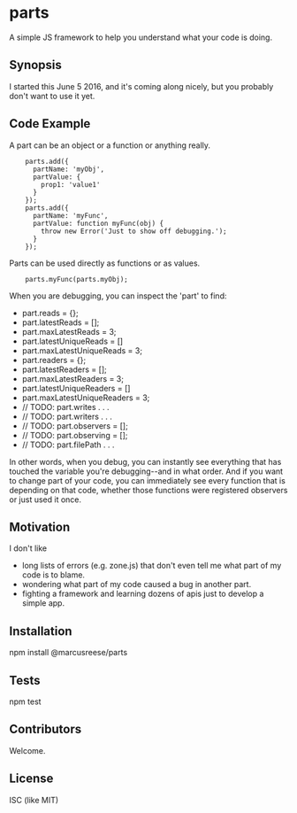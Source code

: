 # parts
A simple JS framework to help you understand what your code is doing.

## Synopsis

I started this June 5 2016, and it's coming along nicely, but you probably don't want to use it yet.

## Code Example

A part can be an object or a function or anything really.

```
    parts.add({
      partName: 'myObj',
      partValue: {
        prop1: 'value1'
      }
    });
    parts.add({
      partName: 'myFunc',
      partValue: function myFunc(obj) {
        throw new Error('Just to show off debugging.');
      }
    });
```

Parts can be used directly as functions or as values.
```
    parts.myFunc(parts.myObj);
```

When you are debugging, you can inspect the 'part' to find:
 - part.reads = {};
 - part.latestReads = [];
 - part.maxLatestReads = 3;
 - part.latestUniqueReads = []
 - part.maxLatestUniqueReads = 3;
 - part.readers = {};
 - part.latestReaders = [];
 - part.maxLatestReaders = 3;
 - part.latestUniqueReaders = []
 - part.maxLatestUniqueReaders = 3;
 - // TODO: part.writes . . .
 - // TODO: part.writers . . .
 - // TODO: part.observers = [];
 - // TODO: part.observing = [];
 - // TODO: part.filePath . . .

 In other words, when you debug, you can instantly see everything that has touched the variable you're debugging--and in what order. And if you want to change part of your code, you can immediately see every function that is depending on that code, whether those functions were registered observers or just used it once.

## Motivation

I don't like
 - long lists of errors (e.g. zone.js) that don't even tell me what part of my code is to blame.
 - wondering what part of my code caused a bug in another part.
 - fighting a framework and learning dozens of apis just to develop a simple app.

## Installation

npm install @marcusreese/parts

## Tests

npm test

## Contributors

Welcome.

## License

ISC (like MIT)
